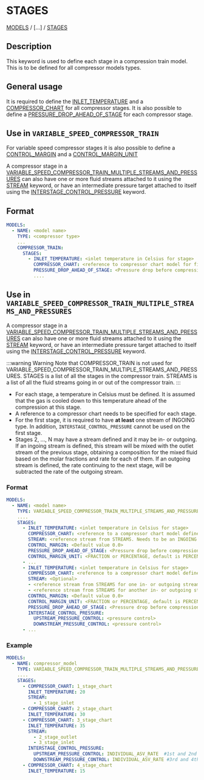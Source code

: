 # STAGES

[MODELS](/about/references/MODELS.md) /
[...] /
[STAGES](/about/references/STAGES.md)

## Description

This keyword is used to define each stage in a compression train model. This is to be defined for all compressor
models types.

## General usage

It is required to define the [INLET_TEMPERATURE](/about/references/INLET_TEMPERATURE.md) and a
[COMPRESSOR_CHART](/about/references/COMPRESSOR_CHART.md) for all compressor stages. It is also possible to
define a [PRESSURE_DROP_AHEAD_OF_STAGE](/about/references/PRESSURE_DROP_AHEAD_OF_STAGE.md) for each compressor
stage. 


## Use in `VARIABLE_SPEED_COMPRESSOR_TRAIN`

For variable speed compressor stages it is also possible to define a
[CONTROL_MARGIN](/about/references/CONTROL_MARGIN.md) and a
[CONTROL_MARGIN_UNIT](/about/references/CONTROL_MARGIN_UNIT.md)

A compressor stage in a [VARIABLE_SPEED_COMPRESSOR_TRAIN_MULTIPLE_STREAMS_AND_PRESSURES](/about/modelling/setup/models/compressor_modelling/compressor_models_types/variable_speed_compressor_train_model_with_multiple_streams_and_pressures.md)
can also have one or more fluid streams attached to it using the [STREAM](/about/references/STREAM.md) keyword,
or have an intermediate pressure target attached to itself using the [INTERSTAGE_CONTROL_PRESSURE](/about/references/INTERSTAGE_CONTROL_PRESSURE.md) keyword.


## Format

~~~~yaml
MODELS:
  - NAME: <model name>
    TYPE: <compressor type>
    ...
    COMPRESSOR_TRAIN:
      STAGES:
        - INLET_TEMPERATURE: <inlet temperature in Celsius for stage>
          COMPRESSOR_CHART: <reference to compressor chart model for first stage, must be defined in MODELS or FACILITY_INPUTS>
          PRESSURE_DROP_AHEAD_OF_STAGE: <Pressure drop before compression stage [in bar]>
          ....
~~~~

## Use in `VARIABLE_SPEED_COMPRESSOR_TRAIN_MULTIPLE_STREAMS_AND_PRESSURES`

A compressor stage in a [VARIABLE_SPEED_COMPRESSOR_TRAIN_MULTIPLE_STREAMS_AND_PRESSURES](/about/modelling/setup/models/compressor_modelling/compressor_models_types/variable_speed_compressor_train_model_with_multiple_streams_and_pressures.md)
can also have one or more fluid streams attached to it using the [STREAM](/about/references/STREAM.md) keyword,
or have an intermediate pressure target attached to itself using the [INTERSTAGE_CONTROL_PRESSURE](/about/references/INTERSTAGE_CONTROL_PRESSURE.md) keyword.

:::warning Warning
Note that COMPRESSOR_TRAIN is not used for VARIABLE_SPEED_COMPRESSOR_TRAIN_MULTIPLE_STREAMS_AND_PRESSURES.
STAGES is a list of all the stages in the compressor train. STREAMS is a list of all the fluid streams going in or out
of the compressor train.
:::

- For each stage, a temperature in Celsius must be defined. It is assumed that the gas is cooled down to this temperature ahead of the compression at this stage.
- A reference to a compressor chart needs to be specified for each stage.
- For the first stage, it is required to have **at least** one stream of INGOING type. In addition, `INTERSTAGE_CONTROL_PRESSURE` cannot be used on the first stage.
- Stages 2, ..., N may have a stream defined and it may be in- or outgoing. If an ingoing stream is defined, this stream
will be mixed with the outlet stream of the previous stage, obtaining a composition for the mixed fluid based on the
molar fractions and rate for each of them. If an outgoing stream is defined, the rate continuing to the next stage, will
be subtracted the rate of the outgoing stream.

### Format

~~~~~~~~yaml
MODELS:
  - NAME: <model name>
    TYPE: VARIABLE_SPEED_COMPRESSOR_TRAIN_MULTIPLE_STREAMS_AND_PRESSURES
    ....
    STAGES:
      - INLET_TEMPERATURE: <inlet temperature in Celsius for stage>
        COMPRESSOR_CHART: <reference to a compressor chart model defined in MODELS>
        STREAM: <reference stream from STREAMS. Needs to be an INGOING type stream.>
        CONTROL_MARGIN: <Default value 0.0>
        PRESSURE_DROP_AHEAD_OF_STAGE: <Pressure drop before compression stage [in bar]>
        CONTROL_MARGIN_UNIT: <FRACTION or PERCENTAGE, default is PERCENTAGE>
      - ...
      - INLET_TEMPERATURE: <inlet temperature in Celsius for stage>
        COMPRESSOR_CHART: <reference to a compressor chart model defined in MODELS>
        STREAM: <Optional>
        - <reference stream from STREAMS for one in- or outgoing stream. Optional>
        - <reference stream from STREAMS for another in- or outgoing stream. Optional>
        CONTROL_MARGIN: <Default value 0.0>
        CONTROL_MARGIN_UNIT: <FRACTION or PERCENTAGE, default is PERCENTAGE>
        PRESSURE_DROP_AHEAD_OF_STAGE: <Pressure drop before compression stage [in bar]>
        INTERSTAGE_CONTROL_PRESSURE:
          UPSTREAM_PRESSURE_CONTROL: <pressure control>
          DOWNSTREAM_PRESSURE_CONTROL: <pressure control>
      - ...
~~~~~~~~

### Example

~~~~~~~~yaml
MODELS:
  - NAME: compressor_model
    TYPE: VARIABLE_SPEED_COMPRESSOR_TRAIN_MULTIPLE_STREAMS_AND_PRESSURES
    ....
    STAGES:
      - COMPRESSOR_CHART: 1_stage_chart
        INLET_TEMPERATURE: 20
        STREAM: 
          - 1_stage_inlet
      - COMPRESSOR_CHART: 2_stage_chart 
        INLET_TEMPERATURE: 30
      - COMPRESSOR_CHART: 3_stage_chart 
        INLET_TEMPERATURE: 35
        STREAM: 
          - 2_stage_outlet
          - 3_stage_inlet
        INTERSTAGE_CONTROL_PRESSURE:
          UPSTREAM_PRESSURE_CONTROL: INDIVIDUAL_ASV_RATE  #1st and 2nd stage
          DOWNSTREAM_PRESSURE_CONTROL: INDIVIDUAL_ASV_RATE #3rd and 4th stage
      - COMPRESSOR_CHART: 4_stage_chart 
        INLET_TEMPERATURE: 15
~~~~~~~~
